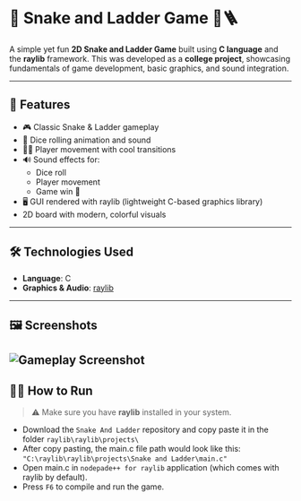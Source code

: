 # 🎲 Snake and Ladder Game 🐍🪜

A simple yet fun **2D Snake and Ladder Game** built using **C language** and the **raylib** framework. This was developed as a **college project**, showcasing fundamentals of game development, basic graphics, and sound integration.

---

## 🚀 Features

- 🎮 Classic Snake & Ladder gameplay
- 🎲 Dice rolling animation and sound
- 🧍‍♂️ Player movement with cool transitions
- 🔊 Sound effects for:
  - Dice roll  
  - Player movement  
  - Game win 🎉
- 🖥️ GUI rendered with raylib (lightweight C-based graphics library)
- 2D board with modern, colorful visuals

---

## 🛠️ Technologies Used

- **Language**: C
- **Graphics & Audio**: [raylib](https://www.raylib.com/)

---

## 🖼️ Screenshots

![Gameplay Screenshot](https://i.postimg.cc/4N2PKG4F/Snake-and-Ladder-7-3-2025-3-21-24-PM.png)
---

## 🧑‍💻 How to Run

> ⚠️ Make sure you have **raylib** installed in your system.
- Download the `Snake And Ladder` repository and copy paste it in the folder `raylib\raylib\projects\`
- After copy pasting, the main.c file path would look like this: `"C:\raylib\raylib\projects\Snake and Ladder\main.c"` 
- Open main.c in `nodepade++ for raylib` application (which comes with raylib by default).
- Press `F6` to compile and run the game.

